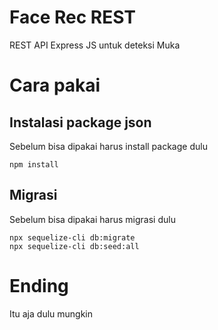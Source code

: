 # Face Rec REST
REST API Express JS untuk deteksi Muka

# Cara pakai
## Instalasi package json
Sebelum bisa dipakai harus install package dulu
```
npm install
```
## Migrasi
Sebelum bisa dipakai harus migrasi dulu

```
npx sequelize-cli db:migrate
npx sequelize-cli db:seed:all
```

# Ending
Itu aja dulu mungkin
